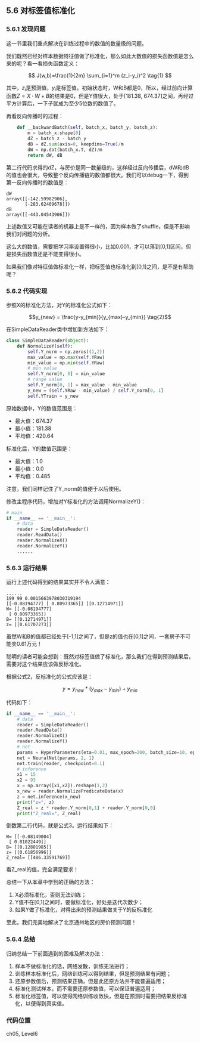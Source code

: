 <!--Copyright © Microsoft Corporation. All rights reserved.
  适用于[License](https://github.com/Microsoft/ai-edu/blob/master/LICENSE.md)版权许可-->

## 5.6 对标签值标准化

### 5.6.1 发现问题

这一节里我们重点解决在训练过程中的数值的数量级的问题。

我们既然已经对样本数据特征值做了标准化，那么如此大数值的损失函数值是怎么来的呢？看一看损失函数定义：

$$
J(w,b)=\frac{1}{2m} \sum_{i=1}^m (z_i-y_i)^2 \tag{1}
$$

其中，$z_i$是预测值，$y_i$是标签值。初始状态时，W和B都是0，所以，经过前向计算函数$Z=X \cdot W+B$的结果是0，但是Y值很大，处于[181.38, 674.37]之间，再经过平方计算后，一下子就成为至少5位数的数值了。

再看反向传播时的过程：

```Python
    def __backwardBatch(self, batch_x, batch_y, batch_z):
        m = batch_x.shape[0]
        dZ = batch_z - batch_y
        dB = dZ.sum(axis=0, keepdims=True)/m
        dW = np.dot(batch_x.T, dZ)/m
        return dW, dB
```
第二行代码求得的dZ，与房价是同一数量级的，这样经过反向传播后，dW和dB的值也会很大，导致整个反向传播链的数值都很大。我们可以debug一下，得到第一反向传播时的数值是：
```
dW
array([[-142.59982906],
       [-283.62409678]])
dB
array([[-443.04543906]])
```
上述数值又可能在读者的机器上是不一样的，因为样本做了shuffle，但是不影响我们对问题的分析。

这么大的数值，需要把学习率设置得很小，比如0.001，才可以落到[0,1]区间，但是损失函数值还是不能变得很小。

如果我们像对特征值做标准化一样，把标签值也标准化到[0,1]之间，是不是有帮助呢？

### 5.6.2 代码实现

参照X的标准化方法，对Y的标准化公式如下：

$$y_{new} = \frac{y-y_{min}}{y_{max}-y_{min}} \tag{2}$$

在SimpleDataReader类中增加新方法如下：

```Python
class SimpleDataReader(object):
    def NormalizeY(self):
        self.Y_norm = np.zeros((1,2))
        max_value = np.max(self.YRaw)
        min_value = np.min(self.YRaw)
        # min value
        self.Y_norm[0, 0] = min_value 
        # range value
        self.Y_norm[0, 1] = max_value - min_value 
        y_new = (self.YRaw - min_value) / self.Y_norm[0, 1]
        self.YTrain = y_new
```

原始数据中，Y的数值范围是：

  - 最大值：674.37
  - 最小值：181.38
  - 平均值：420.64

标准化后，Y的数值范围是：
  - 最大值：1.0
  - 最小值：0.0
  - 平均值：0.485

注意，我们同样记住了Y_norm的值便于以后使用。

修改主程序代码，增加对Y标准化的方法调用NormalizeY()：

```Python
# main
if __name__ == '__main__':
    # data
    reader = SimpleDataReader()
    reader.ReadData()
    reader.NormalizeX()
    reader.NormalizeY()
    ......
```

### 5.6.3 运行结果

运行上述代码得到的结果其实并不令人满意：

```
......
199 99 0.0015663978030319194 
[[-0.08194777] [ 0.80973365]] [[0.12714971]]
W= [[-0.08194777]
 [ 0.80973365]]
B= [[0.12714971]]
z= [[0.61707273]]
```

虽然W和B的值都已经处于[-1,1]之间了，但是z的值也在[0,1]之间，一套房子不可能卖0.61万元！

聪明的读者可能会想到：既然对标签值做了标准化，那么我们在得到预测结果后，需要对这个结果应该做反标准化。

根据公式2，反标准化的公式应该是：

$$y = y_{new}*(y_{max}-y_{min})+y_{min} \tag{3}$$

代码如下：

```Python
if __name__ == '__main__':
    # data
    reader = SimpleDataReader()
    reader.ReadData()
    reader.NormalizeX()
    reader.NormalizeY()
    # net
    params = HyperParameters(eta=0.01, max_epoch=200, batch_size=10, eps=1e-5)
    net = NeuralNet(params, 2, 1)
    net.train(reader, checkpoint=0.1)
    # inference
    x1 = 15
    x2 = 93
    x = np.array([x1,x2]).reshape(1,2)
    x_new = reader.NormalizePredicateData(x)
    z = net.inference(x_new)
    print("z=", z)
    Z_real = z * reader.Y_norm[0,1] + reader.Y_norm[0,0]
    print("Z_real=", Z_real)
```

倒数第二行代码，就是公式3。运行结果如下：

```
W= [[-0.08149004]
 [ 0.81022449]]
B= [[0.12801985]]
z= [[0.61856996]]
Z_real= [[486.33591769]]
```

看Z_real的值，完全满足要求！

总结一下从本章中学到的正确的方法：

1. X必须标准化，否则无法训练；
2. Y值不在[0,1]之间时，要做标准化，好处是迭代次数少；
3. 如果Y做了标准化，对得出来的预测结果做关于Y的反标准化

至此，我们完美地解决了北京通州地区的房价预测问题！

### 5.6.4 总结

归纳总结一下前面遇到的困难及解决办法：

1. 样本不做标准化的话，网络发散，训练无法进行；
2. 训练样本标准化后，网络训练可以得到结果，但是预测结果有问题；
3. 还原参数值后，预测结果正确，但是此还原方法并不能普遍适用；
4. 标准化测试样本，而不需要还原参数值，可以保证普遍适用；
5. 标准化标签值，可以使得网络训练收敛快，但是在预测时需要把结果反标准化，以便得到真实值。

### 代码位置

ch05, Level6
